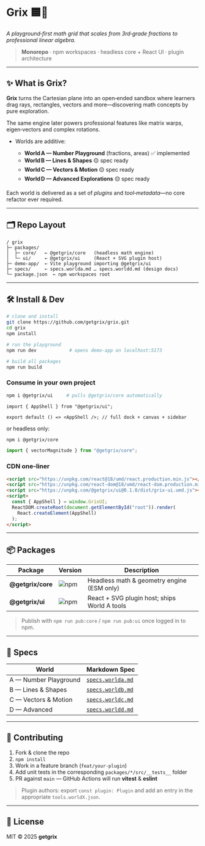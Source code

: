 # Grix 🟦📐

_A playground‑first math grid that scales from 3rd‑grade fractions to professional linear algebra._

> **Monorepo** · npm workspaces · headless core + React UI · plugin architecture

---

## ✨ What is Grix?

**Grix** turns the Cartesian plane into an open‑ended sandbox where learners drag rays, rectangles, vectors and more—discovering math concepts by pure exploration.

The same engine later powers professional features like matrix warps, eigen‑vectors and complex rotations.

- Worlds are additive:

  - **World A — Number Playground** (fractions, areas) ✅ implemented
  - **World B — Lines & Shapes** 🟡 spec ready
  - **World C — Vectors & Motion** 🟡 spec ready
  - **World D — Advanced Explorations** 🟡 spec ready

Each world is delivered as a set of _plugins_ and _tool‑metadata_—no core refactor ever required.

---

## 🗂 Repo Layout

```
/ grix
├─ packages/
│  ├─ core/   ← @getgrix/core   (headless math engine)
│  └─ ui/     ← @getgrix/ui     (React + SVG plugin host)
├─ demo-app/  ← Vite playground importing @getgrix/ui
├─ specs/     ← specs.worlda.md … specs.worldd.md (design docs)
└─ package.json  ← npm workspaces root
```

---

## 🛠 Install & Dev

```bash
# clone and install
git clone https://github.com/getgrix/grix.git
cd grix
npm install

# run the playground
npm run dev            # opens demo‑app on localhost:5173

# build all packages
npm run build
```

### Consume in your own project

```bash
npm i @getgrix/ui     # pulls @getgrix/core automatically
```

```tsx
import { AppShell } from "@getgrix/ui";

export default () => <AppShell />; // full dock + canvas + sidebar
```

or headless only:

```bash
npm i @getgrix/core
```

```ts
import { vectorMagnitude } from "@getgrix/core";
```

### CDN one‑liner

```html
<script src="https://unpkg.com/react@18/umd/react.production.min.js"></script>
<script src="https://unpkg.com/react-dom@18/umd/react-dom.production.min.js"></script>
<script src="https://unpkg.com/@getgrix/ui@0.1.0/dist/grix-ui.umd.js"></script>
<script>
  const { AppShell } = window.GrixUI;
  ReactDOM.createRoot(document.getElementById("root")).render(
    React.createElement(AppShell)
  );
</script>
```

---

## 📦 Packages

| Package           | Version                                                       | Description                                  |
| ----------------- | ------------------------------------------------------------- | -------------------------------------------- |
| **@getgrix/core** | ![npm](https://img.shields.io/npm/v/@getgrix/core?color=blue) | Headless math & geometry engine (ESM only)   |
| **@getgrix/ui**   | ![npm](https://img.shields.io/npm/v/@getgrix/ui?color=blue)   | React + SVG plugin host; ships World A tools |

> Publish with `npm run pub:core` / `npm run pub:ui` once logged in to npm.

---

## 📖 Specs

| World                 | Markdown Spec                          |
| --------------------- | -------------------------------------- |
| A — Number Playground | [`specs.worlda.md`](./specs.worlda.md) |
| B — Lines & Shapes    | [`specs.worldb.md`](./specs.worldb.md) |
| C — Vectors & Motion  | [`specs.worldc.md`](./specs.worldc.md) |
| D — Advanced          | [`specs.worldd.md`](./specs.worldd.md) |

---

## 🤝 Contributing

1. Fork & clone the repo
2. `npm install`
3. Work in a feature branch (`feat/your‑plugin`)
4. Add unit tests in the corresponding `packages/*/src/__tests__` folder
5. PR against `main` — GitHub Actions will run **vitest** & **eslint**

> Plugin authors: export `const plugin: Plugin` and add an entry in the appropriate `tools.worldX.json`.

---

## 📝 License

MIT © 2025 **getgrix**
